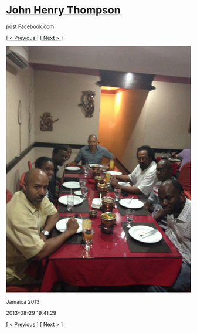 # [John Henry Thompson](../README.md)
post Facebook.com

[[ < Previous ]](2013-08-29-68.md) [[ Next > ]](2013-08-29-70.md)

[![](../media/2013-08-29/Jamaica-2080.jpg)](../README.md)

Jamaica 2013

2013-08-29 19:41:29

[[ < Previous ]](2013-08-29-68.md) [[ Next > ]](2013-08-29-70.md)